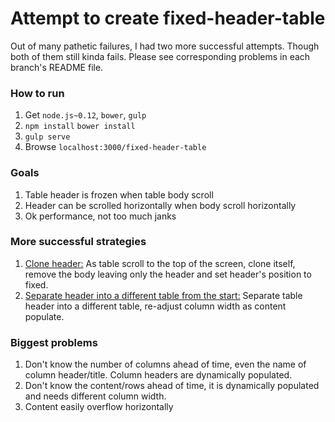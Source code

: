 Attempt to create fixed-header-table
=======================

Out of many pathetic failures, I had two more successful attempts. Though both of them still kinda fails. Please see corresponding problems in each branch's README file.

### How to run

1. Get `node.js~0.12`, `bower`, `gulp`
1. `npm install` `bower install`
1. `gulp serve`
1. Browse `localhost:3000/fixed-header-table`

### Goals

1. Table header is frozen when table body scroll
1. Header can be scrolled horizontally when body scroll horizontally
1. Ok performance, not too much janks

### More successful strategies

1. [Clone header:](tree/try-2) As table scroll to the top of the screen, clone itself, remove the body leaving only the header and set header's position to fixed.
1. [Separate header into a different table from the start:](tree/try-1) Separate table header into a different table, re-adjust column width as content populate.

### Biggest problems

1. Don't know the number of columns ahead of time, even the name of column header/title. Column headers are dynamically populated.
1. Don't know the content/rows ahead of time, it is dynamically populated and needs different column width.
1. Content easily overflow horizontally
